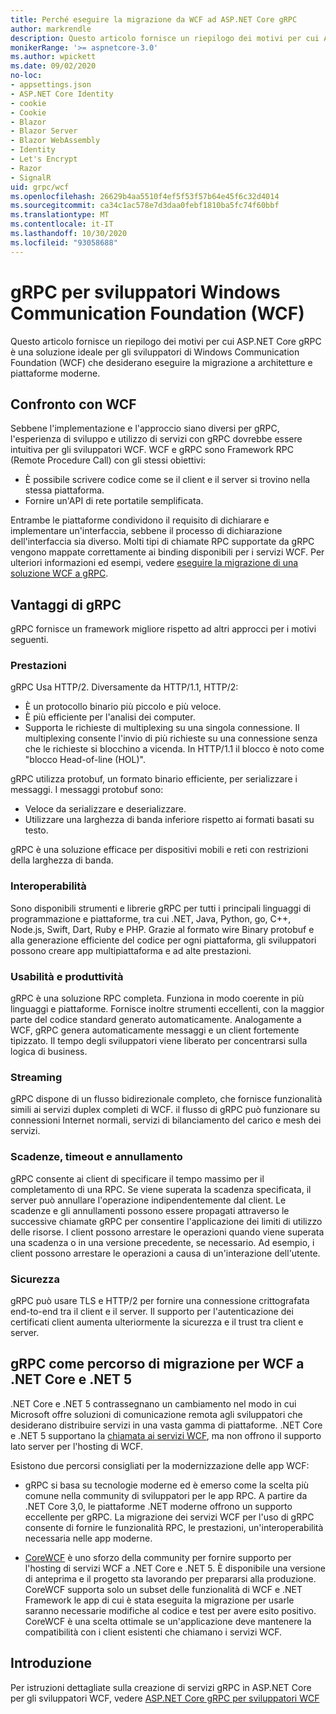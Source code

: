 ```yaml
---
title: Perché eseguire la migrazione da WCF ad ASP.NET Core gRPC
author: markrendle
description: Questo articolo fornisce un riepilogo dei motivi per cui ASP.NET Core gRPC è una soluzione ideale per gli sviluppatori di Windows Communication Foundation (WCF) che desiderano eseguire la migrazione a architetture e piattaforme moderne.
monikerRange: '>= aspnetcore-3.0'
ms.author: wpickett
ms.date: 09/02/2020
no-loc:
- appsettings.json
- ASP.NET Core Identity
- cookie
- Cookie
- Blazor
- Blazor Server
- Blazor WebAssembly
- Identity
- Let's Encrypt
- Razor
- SignalR
uid: grpc/wcf
ms.openlocfilehash: 26629b4aa5510f4ef5f53f57b64e45f6c32d4014
ms.sourcegitcommit: ca34c1ac578e7d3daa0febf1810ba5fc74f60bbf
ms.translationtype: MT
ms.contentlocale: it-IT
ms.lasthandoff: 10/30/2020
ms.locfileid: "93058688"
---
```

# <a name="grpc-for-windows-communication-foundation-wcf-developers"></a>gRPC per sviluppatori Windows Communication Foundation (WCF)

Questo articolo fornisce un riepilogo dei motivi per cui ASP.NET Core gRPC è una soluzione ideale per gli sviluppatori di Windows Communication Foundation (WCF) che desiderano eseguire la migrazione a architetture e piattaforme moderne.

## <a name="comparison-to-wcf"></a>Confronto con WCF

Sebbene l'implementazione e l'approccio siano diversi per gRPC, l'esperienza di sviluppo e utilizzo di servizi con gRPC dovrebbe essere intuitiva per gli sviluppatori WCF. WCF e gRPC sono Framework RPC (Remote Procedure Call) con gli stessi obiettivi:

* È possibile scrivere codice come se il client e il server si trovino nella stessa piattaforma.
* Fornire un'API di rete portatile semplificata.

Entrambe le piattaforme condividono il requisito di dichiarare e implementare un'interfaccia, sebbene il processo di dichiarazione dell'interfaccia sia diverso. Molti tipi di chiamate RPC supportate da gRPC vengono mappate correttamente ai binding disponibili per i servizi WCF. Per ulteriori informazioni ed esempi, vedere [eseguire la migrazione di una soluzione WCF a gRPC](/dotnet/architecture/grpc-for-wcf-developers/migrate-wcf-to-grpc).

## <a name="benefits-of-grpc"></a>Vantaggi di gRPC

gRPC fornisce un framework migliore rispetto ad altri approcci per i motivi seguenti.

### <a name="performance"></a>Prestazioni

gRPC Usa HTTP/2. Diversamente da HTTP/1.1, HTTP/2:

* È un protocollo binario più piccolo e più veloce.
* È più efficiente per l'analisi dei computer.
* Supporta le richieste di multiplexing su una singola connessione. Il multiplexing consente l'invio di più richieste su una connessione senza che le richieste si blocchino a vicenda. In HTTP/1.1 il blocco è noto come "blocco Head-of-line (HOL)".

gRPC utilizza protobuf, un formato binario efficiente, per serializzare i messaggi. I messaggi protobuf sono:
* Veloce da serializzare e deserializzare.
* Utilizzare una larghezza di banda inferiore rispetto ai formati basati su testo. 

gRPC è una soluzione efficace per dispositivi mobili e reti con restrizioni della larghezza di banda.

### <a name="interoperability"></a>Interoperabilità

Sono disponibili strumenti e librerie gRPC per tutti i principali linguaggi di programmazione e piattaforme, tra cui .NET, Java, Python, go, C++, Node.js, Swift, Dart, Ruby e PHP. Grazie al formato wire Binary protobuf e alla generazione efficiente del codice per ogni piattaforma, gli sviluppatori possono creare app multipiattaforma e ad alte prestazioni.

### <a name="usability-and-productivity"></a>Usabilità e produttività

gRPC è una soluzione RPC completa. Funziona in modo coerente in più linguaggi e piattaforme. Fornisce inoltre strumenti eccellenti, con la maggior parte del codice standard generato automaticamente. Analogamente a WCF, gRPC genera automaticamente messaggi e un client fortemente tipizzato. Il tempo degli sviluppatori viene liberato per concentrarsi sulla logica di business.

### <a name="streaming"></a>Streaming

gRPC dispone di un flusso bidirezionale completo, che fornisce funzionalità simili ai servizi duplex completi di WCF. il flusso di gRPC può funzionare su connessioni Internet normali, servizi di bilanciamento del carico e mesh dei servizi.

### <a name="deadlines-timeouts-and-cancellation"></a>Scadenze, timeout e annullamento

gRPC consente ai client di specificare il tempo massimo per il completamento di una RPC. Se viene superata la scadenza specificata, il server può annullare l'operazione indipendentemente dal client. Le scadenze e gli annullamenti possono essere propagati attraverso le successive chiamate gRPC per consentire l'applicazione dei limiti di utilizzo delle risorse. I client possono arrestare le operazioni quando viene superata una scadenza o in una versione precedente, se necessario. Ad esempio, i client possono arrestare le operazioni a causa di un'interazione dell'utente.

### <a name="security"></a>Sicurezza

gRPC può usare TLS e HTTP/2 per fornire una connessione crittografata end-to-end tra il client e il server. Il supporto per l'autenticazione dei certificati client aumenta ulteriormente la sicurezza e il trust tra client e server.

## <a name="grpc-as-a-migration-path-for-wcf-to-net-core-and-net-5"></a>gRPC come percorso di migrazione per WCF a .NET Core e .NET 5

.NET Core e .NET 5 contrassegnano un cambiamento nel modo in cui Microsoft offre soluzioni di comunicazione remota agli sviluppatori che desiderano distribuire servizi in una vasta gamma di piattaforme. .NET Core e .NET 5 supportano la [chiamata ai servizi WCF](/dotnet/core/additional-tools/wcf-web-service-reference-guide), ma non offrono il supporto lato server per l'hosting di WCF.

Esistono due percorsi consigliati per la modernizzazione delle app WCF:

* gRPC si basa su tecnologie moderne ed è emerso come la scelta più comune nella community di sviluppatori per le app RPC. A partire da .NET Core 3,0, le piattaforme .NET moderne offrono un supporto eccellente per gRPC. La migrazione dei servizi WCF per l'uso di gRPC consente di fornire le funzionalità RPC, le prestazioni, un'interoperabilità necessaria nelle app moderne.

* [CoreWCF](https://github.com/CoreWCF/CoreWCF) è uno sforzo della community per fornire supporto per l'hosting di servizi WCF a .NET Core e .NET 5. È disponibile una versione di anteprima e il progetto sta lavorando per prepararsi alla produzione. CoreWCF supporta solo un subset delle funzionalità di WCF e .NET Framework le app di cui è stata eseguita la migrazione per usarle saranno necessarie modifiche al codice e test per avere esito positivo. CoreWCF è una scelta ottimale se un'applicazione deve mantenere la compatibilità con i client esistenti che chiamano i servizi WCF.

## <a name="get-started"></a>Introduzione

Per istruzioni dettagliate sulla creazione di servizi gRPC in ASP.NET Core per gli sviluppatori WCF, vedere [ASP.NET Core gRPC per sviluppatori WCF](/dotnet/architecture/grpc-for-wcf-developers)
